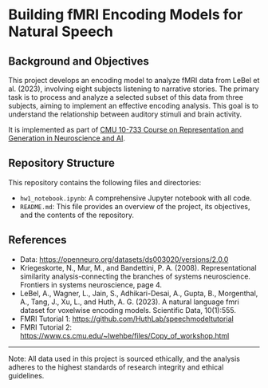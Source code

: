 # Building fMRI Encoding Models for Natural Speech

## Background and Objectives
This project develops an encoding model to analyze fMRI data from LeBel et al. (2023), involving eight subjects listening to narrative stories. The primary task is to process and analyze a selected subset of this data from three subjects, aiming to implement an effective encoding analysis. This goal is to understand the relationship between auditory stimuli and brain activity.

It is implemented as part of [CMU 10-733 Course on Representation and Generation in Neuroscience and AI](https://www.cs.cmu.edu/~lwehbe/10733_S24/).

## Repository Structure
This repository contains the following files and directories:

- `hw1_notebook.ipynb`: A comprehensive Jupyter notebook with all code.
- `README.md`: This file provides an overview of the project, its objectives, and the contents of the repository.

## References
- Data: https://openneuro.org/datasets/ds003020/versions/2.0.0 
- Kriegeskorte, N., Mur, M., and Bandettini, P. A. (2008). Representational similarity analysis-connecting the branches of systems neuroscience. Frontiers in systems neuroscience, page 4.
- LeBel, A., Wagner, L., Jain, S., Adhikari-Desai, A., Gupta, B., Morgenthal, A., Tang, J., Xu, L., and Huth, A. G. (2023). A natural language fmri dataset for voxelwise encoding models. Scientific Data, 10(1):555.
- FMRI Tutorial 1: https://github.com/HuthLab/speechmodeltutorial 
- FMRI Tutorial 2: https://www.cs.cmu.edu/~lwehbe/files/Copy_of_workshop.html

---
Note: All data used in this project is sourced ethically, and the analysis adheres to the highest standards of research integrity and ethical guidelines.
